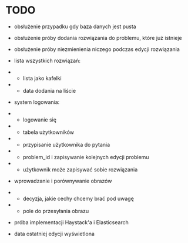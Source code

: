 # TODO

- obsłużenie przypadku gdy baza danych jest pusta

- obsłużenie próby dodania rozwiązania do problemu, które już istnieje

- obsłużenie próby niezmienienia niczego podczas edycji rozwiązania

- lista wszystkich rozwiązań:
- - lista jako kafelki
- - data dodania na liście

- system logowania:
- - logowanie się
- - tabela użytkowników
- - przypisanie użytkownika do pytania
- - problem_id i zapisywanie kolejnych edycji problemu
- - użytkownik może zapisywać sobie rozwiązania

- wprowadzanie i porównywanie obrazów
- - decyzja, jakie cechy chcemy brać pod uwagę
- - pole do przesyłania obrazu

- próba implementacji Haystack'a i Elasticsearch

- data ostatniej edycji wyświetlona

